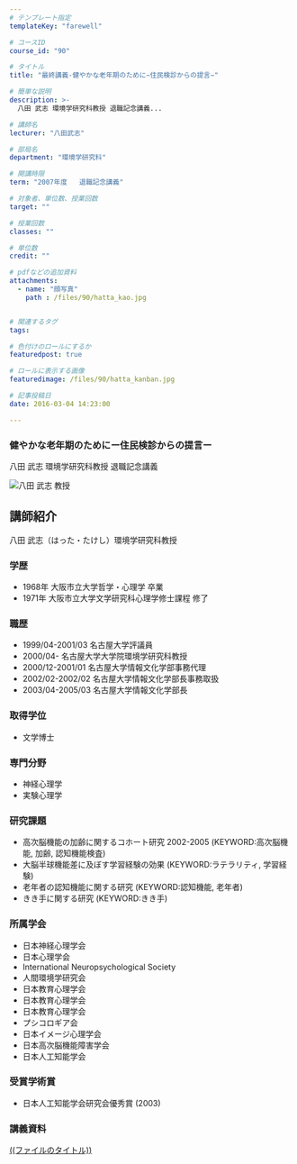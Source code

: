 ```yaml
---
# テンプレート指定
templateKey: "farewell"

# コースID
course_id: "90"

# タイトル
title: "最終講義-健やかな老年期のために−住民検診からの提言−"

# 簡単な説明
description: >-
  八田 武志 環境学研究科教授 退職記念講義...

# 講師名
lecturer: "八田武志"

# 部局名
department: "環境学研究科"

# 開講時限
term: "2007年度	退職記念講義"

# 対象者、単位数、授業回数
target: ""

# 授業回数
classes: ""

# 単位数
credit: ""

# pdfなどの追加資料
attachments: 
  - name: "顔写真" 
    path : /files/90/hatta_kao.jpg


# 関連するタグ
tags:

# 色付けのロールにするか
featuredpost: true

# ロールに表示する画像
featuredimage: /files/90/hatta_kanban.jpg

# 記事投稿日
date: 2016-03-04 14:23:00

---
```

### 健やかな老年期のためにー住民検診からの提言ー 

八田 武志 環境学研究科教授 退職記念講義

![八田 武志 教授](/files/90/hatta_kao.jpg) 
## 講師紹介

八田 武志（はった・たけし）環境学研究科教授 

### 学歴

  * 1968年 大阪市立大学哲学・心理学 卒業
  * 1971年 大阪市立大学文学研究科心理学修士課程 修了

### 職歴

  * 1999/04-2001/03 名古屋大学評議員
  * 2000/04- 名古屋大学大学院環境学研究科教授
  * 2000/12-2001/01 名古屋大学情報文化学部事務代理
  * 2002/02-2002/02 名古屋大学情報文化学部長事務取扱
  * 2003/04-2005/03 名古屋大学情報文化学部長

### 取得学位

  * 文学博士

### 専門分野

  * 神経心理学
  * 実験心理学

### 研究課題

  * 高次脳機能の加齢に関するコホート研究 2002-2005 (KEYWORD:高次脳機能, 加齢, 認知機能検査)
  * 大脳半球機能差に及ぼす学習経験の効果 (KEYWORD:ラテラリティ, 学習経験)
  * 老年者の認知機能に関する研究 (KEYWORD:認知機能, 老年者)
  * きき手に関する研究 (KEYWORD:きき手)

### 所属学会

  * 日本神経心理学会
  * 日本心理学会
  * International Neuropsychological Society
  * 人間環境学研究会
  * 日本教育心理学会
  * 日本教育心理学会
  * 日本教育心理学会
  * プシコロギア会
  * 日本イメージ心理学会
  * 日本高次脳機能障害学会
  * 日本人工知能学会

### 受賞学術賞

  * 日本人工知能学会研究会優秀賞 (2003)
### 講義資料


[((ファイルのタイトル))](/files/90/((ファイル名))) 
